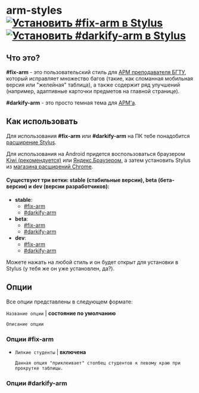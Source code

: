 # arm-styles [![Установить #fix-arm в Stylus](https://img.shields.io/badge/%D0%A3%D1%81%D1%82%D0%B0%D0%BD%D0%BE%D0%B2%D0%B8%D1%82%D1%8C-%23fix--arm-darkgreen.svg)](https://raw.githubusercontent.com/xapdkop/arm-styles/stable/fix-arm.user.css) [![Установить #darkify-arm в Stylus](https://img.shields.io/badge/%D0%A3%D1%81%D1%82%D0%B0%D0%BD%D0%BE%D0%B2%D0%B8%D1%82%D1%8C-%23darkify--arm-black.svg)](https://raw.githubusercontent.com/xapdkop/arm-styles/stable/darkify-arm.user.css)

## Что это?

**#fix-arm** - это пользовательский стиль для [АРМ преподавателя БГТУ](http://arm.iipo.tu-bryansk.ru), который исправляет множество багов (такие, как сломанная мобильная версия или "желейная" таблица), а также содержит ряд улучшений (например, адаптивные карточки предметов на главной странице).

**#darkify-arm** - это просто темная тема для [АРМ'а](http://arm.iipo.tu-bryansk.ru).

## Как использовать

Для использования **#fix-arm** или **#darkify-arm** на ПК тебе понадобится [расширение Stylus](https://github.com/openstyles/stylus#releases).

Для использования на Android придется воспользоваться браузером [Kiwi (рекомендуется)](https://play.google.com/store/apps/details?id=com.kiwibrowser.browser) или [Яндекс.Браузером](https://play.google.com/store/apps/details?id=com.yandex.browser), а затем установить Stylus из [магазина расширений Chrome](https://chrome.google.com/webstore/detail/stylus/clngdbkpkpeebahjckkjfobafhncgmne).

#### Существуют три ветки: stable (стабильные версии), beta (бета-версии) и dev (версии разработчиков):

-   **stable**:
    -   [#fix-arm](https://raw.githubusercontent.com/xapdkop/arm-styles/stable/fix-arm.user.css)
    -   [#darkify-arm](https://raw.githubusercontent.com/xapdkop/arm-styles/stable/darkify-arm.user.css)
-   **beta**:
    -   [#fix-arm](https://raw.githubusercontent.com/xapdkop/arm-styles/beta/fix-arm.user.css)
    -   [#darkify-arm](https://raw.githubusercontent.com/xapdkop/arm-styles/beta/darkify-arm.user.css)
-   **dev**:
    -   [#fix-arm](https://raw.githubusercontent.com/xapdkop/arm-styles/dev/fix-arm.user.css)
    -   [#darkify-arm](https://raw.githubusercontent.com/xapdkop/arm-styles/dev/darkify-arm.user.css)

Можете нажать на любой стиль и он будет открыт для установки в Stylus (у тебя же он уже установлен, да?).

## Опции

Все опции представлены в следующем формате:

`Название опции` | **состояние по умолчанию**

    Описание опции

### Опции #fix-arm

-   `Липкие студенты` | **включена**

        Данная опция "приклеивает" столбец студентов к левому краю при прокрутке таблицы.

### Опции #darkify-arm
